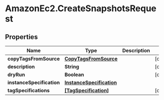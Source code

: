# AmazonEc2.CreateSnapshotsRequest

## Properties

Name | Type | Description | Notes
------------ | ------------- | ------------- | -------------
**copyTagsFromSource** | [**CopyTagsFromSource**](CopyTagsFromSource.md) |  | [optional] 
**description** | **String** |  | [optional] 
**dryRun** | **Boolean** |  | [optional] 
**instanceSpecification** | [**InstanceSpecification**](InstanceSpecification.md) |  | 
**tagSpecifications** | [**[TagSpecification]**](TagSpecification.md) |  | [optional] 


